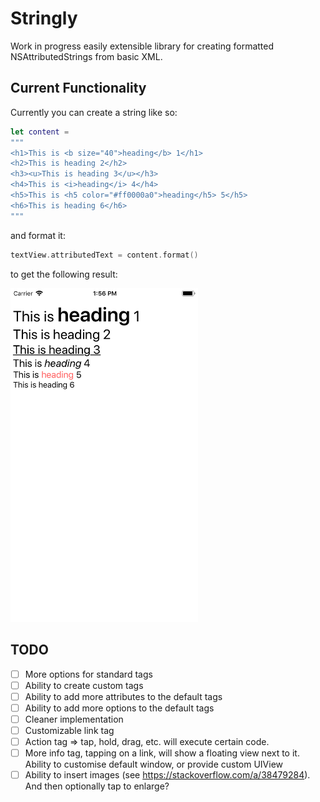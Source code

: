 # Stringly
Work in progress easily extensible library for creating formatted NSAttributedStrings from basic XML.

## Current Functionality
Currently you can create a string like so:
```Swift
let content =
"""
<h1>This is <b size="40">heading</b> 1</h1>
<h2>This is heading 2</h2>
<h3><u>This is heading 3</u></h3>
<h4>This is <i>heading</i> 4</h4>
<h5>This is <h5 color="#ff0000a0">heading</h5> 5</h5>
<h6>This is heading 6</h6>
"""
```
and format it:
```Swift
textView.attributedText = content.format()
```
to get the following result:

<img src="https://raw.githubusercontent.com/mattDavo/Stringly/master/screenshot.png" width="300"/>

## TODO
- [ ] More options for standard tags
- [ ] Ability to create custom tags
- [ ] Ability to add more attributes to the default tags
- [ ] Ability to add more options to the default tags
- [ ] Cleaner implementation
- [ ] Customizable link tag
- [ ] Action tag => tap, hold, drag, etc. will execute certain code.
- [ ] More info tag, tapping on a link, will show a floating view next to it. Ability to customise default window, or provide custom UIView
- [ ] Ability to insert images (see https://stackoverflow.com/a/38479284). And then optionally tap to enlarge?
